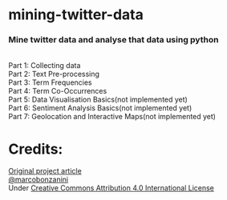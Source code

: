 # mining-twitter-data
<h3>Mine twitter data and analyse that data using python</h3><br />
Part 1: Collecting data<br />
Part 2: Text Pre-processing<br />
Part 3: Term Frequencies<br />
Part 4: Term Co-Occurrences<br />
Part 5: Data Visualisation Basics(not implemented yet)<br />
Part 6: Sentiment Analysis Basics(not implemented yet)<br />
Part 7: Geolocation and Interactive Maps(not implemented yet)<br />

# Credits:
<a href = "https://marcobonzanini.com/2015/03/02/mining-twitter-data-with-python-part-1/">Original project article</a></br>
<a href = "https://twitter.com/marcobonzanini">@marcobonzanini</a><br />
Under <a href = "http://creativecommons.org/licenses/by/4.0/">Creative Commons Attribution 4.0 International License</a><br />
